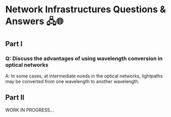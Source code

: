 # Network Infrastructures Questions & Answers 🖧🌐

## Part I
### Q: Discuss the advantages of using wavelength conversion in optical networks
A: In some cases, at intermediate noeds in the optical networks, lightpaths may be converted from one wavelength to another wavelength. 


## Part II


WORK IN PROGRESS...